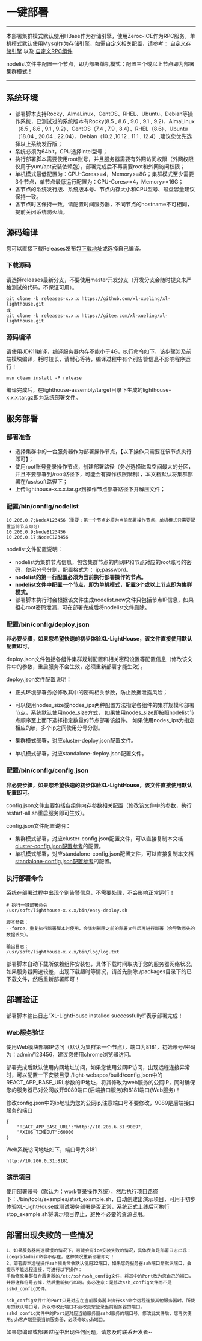 # 一键部署

---
本部署集群模式默认使用HBase作为存储引擎，使用Zeroc-ICE作为RPC服务，单机模式默认使用Mysql作为存储引擎，如需自定义相关配置，请参考：
[自定义存储引擎](/deploy/03.md) 以及 [自定义RPC组件](/deploy/02.md)

nodelist文件中配置一个节点，即为部署单机模式；配置三个或以上节点即为部署集群模式！

---

## 系统环境

* 部署脚本支持Rocky、AlmaLinux、CentOS、RHEL、Ubuntu、Debian等操作系统，已测试过的系统版本有Rocky(8.5 , 8.6 , 9.0 , 9.1 , 9.2)、AlmaLinux（8.5 , 8.6 , 9.1 , 9.2）、CentOS（7.4 , 7.9 , 8.4）、RHEL（8.6）、Ubuntu（18.04 , 20.04 , 22.04）、Debian（10.2 ,10.12 , 11.1 , 12.4）,建议您优先选择以上系统发行版；
* 系统必须为64bit，CPU选择Intel型号；
* 执行部署脚本需要使用root账号，并且服务器需要有外网访问权限（外网权限仅用于yum/apt安装依赖包），部署完成后不再需要root和外网访问权限；
* 单机模式最低配置为：CPU-Cores>=4，Memory>=8G；集群模式至少需要3个节点，单节点最低运行配置为：CPU-Cores>=4，Memory>=16G；
* 各节点的系统发行版、系统版本号、节点内存大小和CPU型号、磁盘容量建议保持一致。
* 各节点时区保持一致，请配置时间服务器，不同节点的hostname不可相同，提前关闭系统防火墙。

## 源码编译
您可以直接下载Releases发布包[下载地址](/versions/02.md)或选择自己编译。

### 下载源码

请选择releases最新分支，不要使用master开发分支（开发分支会随时提交未严格测试的代码，不保证可用）。

``` 
git clone -b releases-x.x.x https://github.com/xl-xueling/xl-lighthouse.git
或 
git clone -b releases-x.x.x https://gitee.com/xl-xueling/xl-lighthouse.git
``` 

### 源码编译

请使用JDK11编译，编译服务器内存不能小于4G，执行命令如下，该步骤涉及前端模块编译，耗时较长，请耐心等待，编译过程中有个别告警信息不影响程序运行！

``` 
mvn clean install -P release
```

编译完成后，在lighthouse-assembly/target目录下生成的lighthouse-x.x.x.tar.gz即为系统部署文件。

## 服务部署

### 部署准备

- 选择集群中的一台服务器作为部署操作节点，【以下操作只需要在该节点执行即可】；
- 使用root账号登录操作节点，创建部署路径（务必选择磁盘空间最大的分区，并且不要部署到/root路径下，可能会有操作权限限制），本文档默认将集群部署在/usr/soft路径下；
- 上传lighthouse-x.x.x.tar.gz到操作节点部署路径下并解压文件；

### 配置/bin/config/nodelist

``` 
10.206.0.7;NodeA123456（重要：第一个节点必须为当前部署操作节点，单机模式只需要配置当前节点即可）
10.206.0.9;NodeB123456
10.206.0.17;NodeC123456
```
nodelist文件配置说明：
- nodelist为集群节点信息，包含集群节点的内网IP和节点对应的root账号的密码，使用分号分割，配置格式为： ip;password。
- **nodelist的第一行配置必须为当前执行部署操作的节点。**
- **nodelist文件中配置一个节点，即为单机模式，配置3个或以上节点即为集群模式。**  
- 部署脚本执行时会根据该文件生成nodelist.new文件只包括节点IP信息，如果担心root密码泄漏，可在部署完成后将nodelist文件删除。

### 配置/bin/config/deploy.json

**非必要步骤，如果您希望快速的初步体验XL-LightHouse，该文件直接使用默认配置即可。**

deploy.json文件包括各组件集群规划配置和相关密码设置等配置信息（修改该文件中的参数，重启服务不会生效，必须重新部署才能生效）。

deploy.json文件配置说明：

- 正式环境部署务必修改其中的密码相关参数，防止数据泄露风险；
- 可以使用nodes_size或nodes_ips两种配置方法指定各组件的集群规模和部署节点，系统默认使用node_size方式，
如果使用nodes_size即按照nodelist节点顺序至上而下选择指定数量的节点部署该组件。
如果使用nodes_ips为指定相应的ip，多个ip之间使用分号分割。

- 集群模式部署，对应cluster-deploy.json配置文件。
- 单机模式部署，对应standalone-deploy.json配置文件。

### 配置/bin/config/config.json

**非必要步骤，如果您希望快速的初步体验XL-LightHouse，该文件直接使用默认配置即可。**

config.json文件主要包括各组件内存参数相关配置（修改该文件中的参数，执行restart-all.sh重启服务即可生效）。

config.json文件配置说明：

- 集群模式部署，对应cluster-config.json配置文件，可以直接复制本文档 [cluster-config.json配置参考](/management/02.md)的配置。
- 单机模式部署，对应standalone-config.json配置文件，可以直接复制本文档 [standalone-config.json配置参考](/management/09.md)的配置。

### 执行部署命令

系统在部署过程中出现个别告警信息，不需要处理，不会影响正常运行！

``` 
# 执行一键部署命令
/usr/soft/lighthouse-x.x.x/bin/easy-deploy.sh

脚本参数：
--force，重复执行部署脚本时使用，会强制删除之前的部署文件后再进行部署（会导致原先的数据丢失）。

输出日志：
/usr/soft/lighthouse-x.x.x/bin/log/log.txt
```

部署脚本自动下载所依赖组件安装包，具体下载时间取决于您的服务器网络状况，如果服务器网速较差，出现下载超时等情况，请首先删除./packages目录下的已下载文件，然后重新部署即可！

## 部署验证

部署脚本输出日志“XL-LightHouse installed successfully!”表示部署完成！

### Web服务验证

使用Web模块部署IP访问（默认为集群第一个节点），端口为8181，初始账号/密码为：admin/123456，建议您使用chrome浏览器访问。

部署完成后默认使用内网地址访问，如果您使用公网IP访问，出现远程连接异常时，可以配置一下安装目录./light-webapps/build/config.json中的REACT_APP_BASE_URL参数的IP地址，将其修改为web服务的公网IP，同时确保您的服务器已对公网放开9089端口(后端接口服务)和8181端口(Web服务)！

修改config.json中的ip地址为您的公网ip,注意端口号不要修改，9089是后端接口服务的端口
```
{
    "REACT_APP_BASE_URL":"http://10.206.6.31:9089",
    "AXIOS_TIMEOUT":60000
}
```

Web系统访问地址如下，端口号为8181
```
http://10.206.0.31:8181
```

### 演示项目

使用部署账号（默认为：work登录操作系统），然后执行项目路径下：./bin/tools/examples/start_example.sh，自动创建出演示项目，可用于初步体验XL-LightHouse或测试服务部署是否正常，系统正式上线后可执行stop_example.sh将演示项目停止，避免不必要的资源占用。

## 部署出现失败的一些情况

```
1、如果服务器网速很慢的情况下，可能会有ice安装失败的情况，具体表象是部署日志出现：icegridadmin命令不存在，这种情况重新部署即可！
2、部署脚本远程操作ssh相关命令默认使用22端口，如果您的服务器ssh端口非默认端口，会提示不能远程连接，可进行以下操作：
手动修改集群每台服务器的/etc/ssh/ssh_config文件，将其中的Port改为您自己的端口，并将注释符号去掉，然后重新执行即可。务必注意：是修改ssh_config文件而不是sshd_config文件。

ssh_config文件中的Port只是对应在当前服务器上执行ssh命令远程连接其他服务器时，所使用的默认端口号，所以修改此端口不会改变您登录当前服务器的端口。
sshd_config文件中的Port是对应当前服务器sshd服务的端口号，修改此文件后，您再次使用ssh客户端登录当前服务器，必须修改ssh端口。
```

如果您编译或部署过程中出现任何问题，请您及时联系开发者~